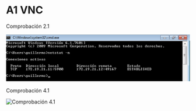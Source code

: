 # A1 VNC

Comprobación 2.1

![Comprobación 2.1](./image1.png)

Comprobación 4.1

![Comprobación 4.1](./image2.png)
